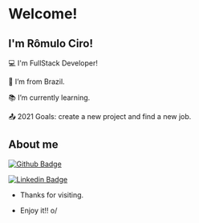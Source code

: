 # Welcome!
 
## I'm Rômulo Ciro!

 

:computer: I'm FullStack Developer!

:house_with_garden: I’m from Brazil.

:books: I’m currently learning.

:outbox_tray: 2021 Goals: create a new project and find a new job.

 

## About me

[![Github Badge](https://img.shields.io/badge/-Github-000?style=flat-square&logo=Github&logoColor=white&link=https://github.com/romulociro)](LINK_GIT)

[![Linkedin Badge](https://img.shields.io/badge/-LinkedIn-blue?style=flat-square&logo=Linkedin&logoColor=white&link=https://www.linkedin.com/in/romulociro/)]( LINK_LINKEDIN)



- Thanks for visiting.

- Enjoy it!! o/
